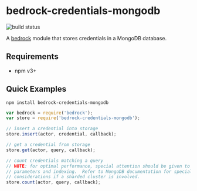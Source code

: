 # bedrock-credentials-mongodb

![build status](http://ci.digitalbazaar.com/buildStatus/icon?job=bedrock-credentials-mongodb)

A [bedrock][] module that stores credentials in a MongoDB database.

## Requirements

- npm v3+

## Quick Examples

```
npm install bedrock-credentials-mongodb
```

```js
var bedrock = require('bedrock');
var store = require('bedrock-credentials-mongodb');

// insert a credential into storage
store.insert(actor, credential, callback);

// get a credential from storage
store.get(actor, query, callback);

// count credentials matching a query
// NOTE: for optimal performance, special attention should be given to query
// parameters and indexing.  Refer to MongoDB documentation for special
// considerations if a sharded cluster is involved.
store.count(actor, query, callback);
```

[bedrock]: https://github.com/digitalbazaar/bedrock
